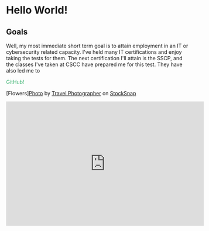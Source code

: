 # Hello World!

## Goals

Well, my most immediate short term goal is to attain employment in an IT or cybersecurity related capacity.  I've held many IT certifications and enjoy taking the tests for them.  The next certification I'll attain is the SSCP, and the classes I've taken at CSCC have prepared me for this test.  They have also led me to <p style="color:MediumSeaGreen;">GitHub!</p>

[Flowers]<a href="https://stocksnap.io/photo/isolated-flower-PKLOFROVB4">Photo</a> by <a href="https://stocksnap.io/author/travelphotographer">Travel Photographer</a> on <a href="https://stocksnap.io">StockSnap</a>

<iframe id="kaltura_player"
src="https://cdnapisec.kaltura.com/p/389581/sp/38958100/embedIframeJs/uiconf_id/35252361/partner_id/3895
81?iframeembed=true&playerId=kaltura_player&entry_id=1_y90bg6eq&flashvars[akamaiHD.loadingPolicy]=preIni
tialize&amp;flashvars[akamaiHD.asyncInit]=true&amp;flashvars[streamerType]=hdnetwork&amp;flashvars[localiz
ationCode]=en&amp;flashvars[leadWithHTML5]=true&amp;flashvars[sideBarContainer.plugin]=true&amp;flashvar
s[sideBarContainer.position]=left&amp;flashvars[sideBarContainer.clickToClose]=true&amp;flashvars[chapters.plu
gin]=true&amp;flashvars[chapters.layout]=vertical&amp;flashvars[chapters.thumbnailRotator]=false&amp;flashva
rs[streamSelector.plugin]=true&amp;flashvars[EmbedPlayer.SpinnerTarget]=videoHolder&amp;flashvars[dualScre
en.plugin]=true&amp;flashvars[hotspots.plugin]=1&amp;flashvars[Kaltura.addCrossoriginToIframe]=true&amp;&
wid=1_d3ozzj7j" width="540" height="340" allowfullscreen webkitallowfullscreen mozAllowFullScreen
allow="autoplay *; fullscreen *; encrypted-media *" sandbox="allow-downloads allow-forms allow-same-origin
allow-scripts allow-top-navigation allow-pointer-lock allow-popups allow-modals allow-orientation-lock allow-
popups-to-escape-sandbox allow-presentation allow-top-navigation-by-user-activation" frameborder="0"
title="Joining a Zoom Meeting via Blackboard"></iframe>
